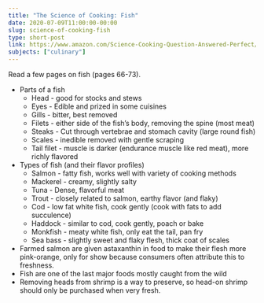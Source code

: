 ```yaml
---
title: "The Science of Cooking: Fish"
date: 2020-07-09T11:00:00-00:00
slug: science-of-cooking-fish
type: short-post
link: https://www.amazon.com/Science-Cooking-Question-Answered-Perfect/dp/1465463690
subjects: ["culinary"]
---
```


Read a few pages on fish (pages 66-73).

* Parts of a fish
    * Head - good for stocks and stews
    * Eyes - Edible and prized in some cuisines
    * Gills - bitter, best removed
    * Filets - either side of the fish’s body, removing the spine (most meat)
    * Steaks - Cut through vertebrae and stomach cavity (large round fish)
    * Scales - inedible removed with gentle scraping
    * Tail filet - muscle is darker (endurance muscle like red meat), more richly flavored
* Types of fish (and their flavor profiles)
    * Salmon - fatty fish, works well with variety of cooking methods
    * Mackerel - creamy, slightly salty
    * Tuna - Dense, flavorful meat
    * Trout - closely related to salmon, earthy flavor (and flaky)
    * Cod - low fat white fish, cook gently (cook with fats to add succulence)
    * Haddock - similar to cod, cook gently, poach or bake
    * Monkfish - meaty white fish, only eat the tail, pan fry
    * Sea bass - slightly sweet and flaky flesh, thick coat of scales
* Farmed salmon are given astaxanthin in food to make their flesh more pink-orange, only for show because consumers often attribute this to freshness.
* Fish are one of the last major foods mostly caught from the wild
* Removing heads from shrimp is a way to preserve, so head-on shrimp should only be purchased when very fresh.